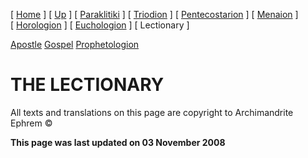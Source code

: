 \[ [Home](index.md) \] \[ [Up](liturgic.md) \] \[ [Paraklitiki](oktoich.md) \] \[ [Triodion](triodion.md) \] \[ [Pentecostarion](pentecos.md) \] \[ [Menaion](menaion.md) \] \[ [Horologion](horologion.md) \] \[ [Euchologion](eucholog.md) \] \[ Lectionary \]

[Apostle](apostle1.md) [Gospel](gospel.md) [Prophetologion](prophetologion.md)

THE LECTIONARY
==============

All texts and translations on this page are copyright to Archimandrite Ephrem ©

**This page was last updated on 03 November 2008**
